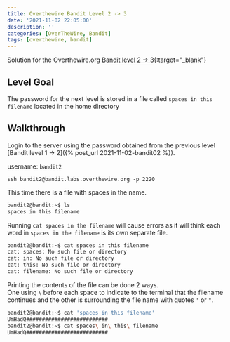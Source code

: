 ```yaml
---
title: Overthewire Bandit Level 2 -> 3
date: '2021-11-02 22:05:00'
description: ''
categories: [OverTheWire, Bandit]
tags: [overthewire, bandit]
---
```


Solution for the Overthewire.org [Bandit level 2 -> 3](https://overthewire.org/wargames/bandit/bandit3.html){:target="\_blank"}  

## Level Goal

The password for the next level is stored in a file called `spaces in this filename` located in the home directory

## Walkthrough

Login to the server using the password obtained from the previous level [Bandit level 1 -> 2]({% post_url 2021-11-02-bandit02 %}).

username: `bandit2`

```ssh
ssh bandit2@bandit.labs.overthewire.org -p 2220
```

This time there is a file with spaces in the name.

```bash
bandit2@bandit:~$ ls 
spaces in this filename 
```

Running `cat spaces in the filename` will cause errors as it will think each word in `spaces in the filename` is its own separate file.  

```bash
bandit2@bandit:~$ cat spaces in this filename
cat: spaces: No such file or directory 
cat: in: No such file or directory 
cat: this: No such file or directory
cat: filename: No such file or directory
```

Printing the contents of the file can be done 2 ways.  
One using `\` before each space to indicate to the terminal that the filename continues and the other is surrounding the file name with quotes `'` or `"`.

```bash
bandit2@bandit:~$ cat 'spaces in this filename'
UmHadQ##########################
bandit2@bandit:~$ cat spaces\ in\ this\ filename
UmHadQ##########################
```
